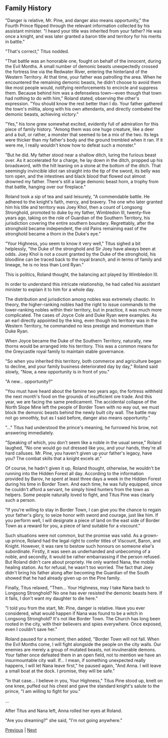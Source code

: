## Family History
"Danger is relative, Mr. Pine, and danger also means opportunity," the Fourth Prince flipped through the relevant information collected by his assistant minister. "I heard your title was inherited from your father? He was once a knight, and was later granted a baron title and territory for his merits in battle."

"That's correct," Titus nodded.

"That battle was an honorable one, fought on behalf of the innocent, during the Evil Months. A small number of demonic beasts unexpectedly crossed the fortress line via the Redwater River, entering the hinterland of the Western Territory. At that time, your father was patrolling the area. When he encountered the remaining demonic beasts, he didn’t choose to avoid them like most people would, notifying reinforcements to encircle and suppress them. Because behind him was a defenseless town—even though that town had nothing to do with him," Roland stated, observing the other's expression. "You should know the rest better than I do. Your father gathered the town's militia, along with his own attendants, and directly combated the demonic beasts, achieving victory."

"Yes," his tone grew somewhat excited, evidently full of admiration for this piece of family history. "Among them was one huge creature, like a deer and a bull, or rather, a monster that seemed to be a mix of the two. Its legs were thicker than my father's body and the ground trembled when it ran. If it were me, I really wouldn't know how to defeat such a monster."

"But he did. My father stood near a shallow ditch, luring the furious beast over. As it accelerated for a charge, he lay down in the ditch, propped up his broadsword, with the hilt leaning on a stone at the bottom of the ditch. That seemingly invincible idiot ran straight into the tip of the sword, its belly was torn open, and the intestines and black blood that flowed out almost drowned my father. There's still a large demonic beast horn, a trophy from that battle, hanging over our fireplace." 

Roland took a sip of tea and said leisurely, "A commendable battle. He adhered to the knight's faith, mercy, and bravery. The one who later granted him his title and territory was Joey Khol, then a count of Longsong Stronghold, promoted to duke by my father, Wimbledon III, twenty-five years ago, taking on the role of Guardian of the Southern Territory, his jurisdiction covering the entire southern boundary. Regrettably, after the stronghold became independent, the old Pains remaining east of the stronghold became a thorn in the Duke's eye."

"Your Highness, you seem to know it very well," Titus sighed a bit helplessly, "the Duke of the stronghold and Sir Joey have always been at odds. Joey Khol is not a count granted by the Duke of the stronghold, his bloodline can be traced back to the royal branch, and in terms of family and lineage, he is no less than Lord Ryan."

This is politics, Roland thought, the balancing act played by Wimbledon III.

In order to understand this intricate relationship, he had called his assistant minister to explain it to him for a whole day.



The distribution and jurisdiction among nobles was extremely chaotic. In theory, the higher-ranking nobles had the right to issue commands to the lower-ranking nobles within their territory, but in practice, it was much more complicated. The cases of Joyce Cole and Duke Ryan were examples. As an earl directly appointed by the king, even though his territory was in the Western Territory, he commanded no less prestige and momentum than Duke Ryan. 

When Joyce became the Duke of the Southern Territory, naturally, new thorns would be arranged into his territory. This was a common means for the Greycastle royal family to maintain stable governance. 

"So when you inherited this territory, both commerce and agriculture began to decline, and your family business deteriorated day by day," Roland said slowly, "Now, a new opportunity is in front of you."

"A new… opportunity?"

"You must have heard about the famine two years ago, the fortress withheld the next month's food on the grounds of insufficient ore trade. And this year, we are facing the same predicament. The accidental collapse of the North Slope Mine left the people of Border Town with no way out, we must block the demonic beasts behind the newly built city wall. The battle may not go smoothly, but as I said before, danger also means opportunity."

"…" Titus had understood the prince's meaning, he furrowed his brow, not answering immediately.

"Speaking of which, you don't seem like a noble in the usual sense," Roland laughed, "No one would go out dressed like you, and your hands, they're all hard calluses. Mr. Pine, you haven't given up your father's legacy, have you? The combat skills that a knight excels at." 

Of course, he hadn't given it up, Roland thought, otherwise, he wouldn't be running into the Hidden Forest all day. According to the information provided by Barov, he spent at least three days a week in the Hidden Forest during his time in Border Town. And each time, he was fully equipped, since he couldn't afford a servant, he simply hired hunters from the town as helpers. Some people naturally loved to fight, and Titus Pine was clearly such a person.

"If you're willing to stay in Border Town, I can give you the chance to regain your father's glory, to seize honor with sword and courage, just like him. If you perform well, I will designate a piece of land on the east side of Border Town as a reward for you, a piece of land suitable for a viscount."



Such situations were not common, but the promise was valid. As a grown-up prince, Roland had the legal right to confer titles of Viscount, Baron, and Knight. However, it was rare to bestow such honours on someone else's subordinate. Firstly, it was seen as underhanded and unbecoming of a noble, and secondly, it would be rather embarrassing if the person refused. But Roland didn't care about propriety. He only wanted Nana, the mobile healing station. As for refusal, he wasn't too worried. The fact that Joey didn't bring his father along after becoming the Guardian of the South showed that he had already given up on the Pine family. 



Finally, Titus relaxed, "Then... Your Highness, may I take Nana back to Longsong Stronghold? No one has ever resisted the demonic beasts here. If it fails, I don't want my daughter to die here."



"I told you from the start, Mr. Pine, danger is relative. Have you ever considered, what would happen if Nana was found to be a witch in Longsong Stronghold? It's not like Border Town. The Church has long been rooted in the city, with their believers and spies everywhere. Once exposed, even I couldn't save her."



Roland paused for a moment, then added, "Border Town will not fall. When the Evil Months come, I will fight alongside the people on the city walls. Our enemies are merely a group of mutated beasts, not invulnerable demons. Your father once defeated them in an open field, not to mention we have an insurmountable city wall. If... I mean, if something unexpected really happens, I will let Nana leave first," he paused again, "And Anna. I will leave a small boat at the dock. I promise, they will be safe."



"In that case... I believe in you, Your Highness," Titus Pine stood up, knelt on one knee, puffed out his chest and gave the standard knight's salute to the prince, "I am willing to fight for you."



...

After Titus and Nana left, Anna rolled her eyes at Roland.



"Are you dreaming?" she said, "I'm not going anywhere."





[Previous](CH0036.md) | [Next](CH0038.md)
